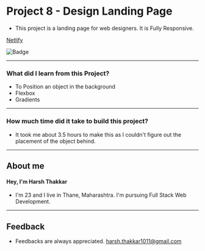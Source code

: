 # **Project 8 - Design Landing Page**

- This project is a landing page for web designers. It is Fully Responsive.

[Netlify](https://design-landing-page-harshcodes.netlify.app/)

![Badge](https://img.shields.io/badge/Netlify-Link-green)

---

### **What did I learn from this Project?**

- To Position an object in the background
- Flexbox
- Gradients

---

### **How much time did it take to build this project?**

- It took me about 3.5 hours to make this as I couldn't figure out the placement of the object behind.  

---

## **About me**

#### **Hey, I'm Harsh Thakkar**

- I'm 23 and I live in Thane, Maharashtra. I'm pursuing Full Stack Web Development.

---

## **Feedback**
- Feedbacks are always appreciated. harsh.thakkar1011@gmail.com
